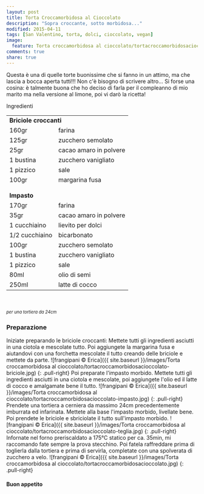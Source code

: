 ```yaml
---
layout: post
title: Torta Croccamorbidosa al Cioccolato
description: "Sopra croccante, sotto morbidosa..."
modified: 2015-04-11
tags: [San Valentino, torta, dolci, cioccolato, vegan]
image:
  feature: Torta croccamorbidosa al cioccolato/tortacroccamorbidosacioccolato-header.jpg
comments: true
share: true
---
```


Questa è una di quelle torte buonissime che si fanno in un attimo, ma che lascia a bocca aperta tutti!!! Non c'è bisogno di scrivere altro... Si forse una cosina: è talmente buona che ho deciso di farla per il compleanno di mio marito ma nella versione al limone, poi vi darò la ricetta!


<div class="ingredients">
  <div class="ingredients-title">Ingredienti</div>
  <table>
    <tbody>
      <tr>
        <td colspan="2"><b>Briciole croccanti</b></td>
      </tr>
      <tr>
        <td>160gr</td>
        <td>farina</td>
      </tr>
      <tr>
        <td>125gr</td>
        <td>zucchero semolato</td>
      </tr>
      <tr>
        <td>25gr</td>
        <td>cacao amaro in polvere</td>
      </tr>
      <tr>
        <td>1 bustina</td>
        <td>zucchero vanigliato</td>
      </tr>
      <tr>
        <td>1 pizzico</td>
        <td>sale</td>
      </tr>
      <tr>
        <td>100gr</td>
        <td>margarina fusa</td>
      </tr>
      <tr style="height: 15px;"></tr>
      <tr>          
        <td colspan="2"><b>Impasto</b></td>
      </tr>
      <tr>
        <td>170gr</td>
        <td>farina</td>
      </tr>
      <tr>
        <td>35gr</td>
        <td>cacao amaro in polvere</td>
      </tr>
      <tr>
        <td>1 cucchiaino</td>
        <td>lievito per dolci</td>
      </tr>
      <tr>
        <td>1/2 cucchiaino</td>
        <td>bicarbonato</td>
      </tr>
      <tr>
        <td>100gr</td>
        <td>zucchero semolato</td>
      </tr>
      <tr>
        <td>1 bustina</td>
        <td>zucchero vanigliato</td>
      </tr>
      <tr>
        <td>1 pizzico</td>
        <td>sale</td>
      </tr>
      <tr>
        <td>80ml</td>
        <td>olio di semi</td>
      </tr>
      <tr>
        <td>250ml</td>
        <td>latte di cocco</td>  
      </tr>
    </tbody>
  </table>
  <br></br>
  <i class="pull-right" style="font-size: 80%;">per una tortiera da 24cm</i>
</div>


<h3>
  <font color="grey">
    <i class="icon-cogs"></i>
  </font> Preparazione
</h3>

Iniziate preparando le briciole croccanti: Mettete tutti gli ingredienti asciutti in una ciotola e mescolate tutto. Poi aggiungete la margarina fusa e aiutandovi con una forchetta mescolate il tutto creando delle briciole e mettete da parte.
![frangipani © Erica]({{ site.baseurl }}/images/Torta croccamorbidosa al cioccolato/tortacroccamorbidosacioccolato-briciole.jpg)
{: .pull-right}
Poi preparate l'impasto morbido. Mettete tutti gli ingredienti asciutti in una ciotola e mescolate, poi aggiungete l'olio ed il latte di cocco e amalgamate bene il tutto.
![frangipani © Erica]({{ site.baseurl }}/images/Torta croccamorbidosa al cioccolato/tortacroccamorbidosacioccolato-impasto.jpg)
{: .pull-right}
Prendete una tortiera a cerniera da massimo 24cm precedentemente imburrata ed infarinata. Mettete alla base l'impasto morbido, livellate bene. Poi prendete le briciole e sbriciolate il tutto sull'impasto morbido.
![frangipani © Erica]({{ site.baseurl }}/images/Torta croccamorbidosa al cioccolato/tortacroccamorbidosacioccolato-teglia.jpg)
{: .pull-right}
Infornate nel forno preriscaldato a 175°C statico per ca. 35min, mi raccomando fate sempre la prova stecchino. Poi fatela raffreddare prima di toglierla dalla tortiera e prima di servirla, completate con una spolverata di zucchero a velo.
![frangipani © Erica]({{ site.baseurl }}/images/Torta croccamorbidosa al cioccolato/tortacroccamorbidosacioccolato.jpg)
{: .pull-right}

<h4>Buon appetito
  <font color="red">
    <i class="icon-smile"></i>
  </font>
</h4>

